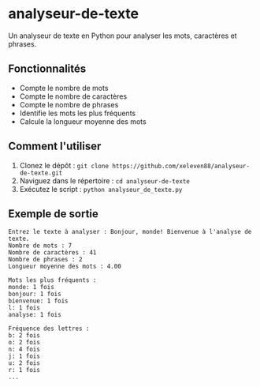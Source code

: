 # analyseur-de-texte
Un analyseur de texte en Python pour analyser les mots, caractères et phrases.
## Fonctionnalités

- Compte le nombre de mots
- Compte le nombre de caractères
- Compte le nombre de phrases
- Identifie les mots les plus fréquents
- Calcule la longueur moyenne des mots

## Comment l'utiliser

1. Clonez le dépôt : `git clone https://github.com/xeleven88/analyseur-de-texte.git`
2. Naviguez dans le répertoire : `cd analyseur-de-texte`
3. Exécutez le script : `python analyseur_de_texte.py`

## Exemple de sortie

```plaintext
Entrez le texte à analyser : Bonjour, monde! Bienvenue à l'analyse de texte.
Nombre de mots : 7
Nombre de caractères : 41
Nombre de phrases : 2
Longueur moyenne des mots : 4.00

Mots les plus fréquents :
monde: 1 fois
bonjour: 1 fois
bienvenue: 1 fois
l: 1 fois
analyse: 1 fois

Fréquence des lettres :
b: 2 fois
o: 2 fois
n: 4 fois
j: 1 fois
u: 2 fois
r: 1 fois
...
